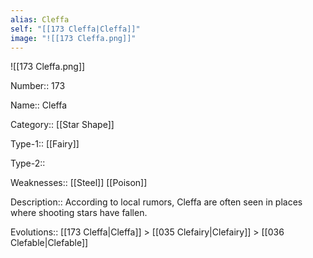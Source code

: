 ```yaml
---
alias: Cleffa
self: "[[173 Cleffa|Cleffa]]"
image: "![[173 Cleffa.png]]"
---
```


![[173 Cleffa.png]]


Number:: 173

Name:: Cleffa

Category:: [[Star Shape]]

Type-1:: [[Fairy]]

Type-2:: 

Weaknesses:: [[Steel]] [[Poison]]

Description:: According to local rumors, Cleffa are often seen in places where shooting stars have fallen.

Evolutions:: [[173 Cleffa|Cleffa]] > [[035 Clefairy|Clefairy]] > [[036 Clefable|Clefable]]
